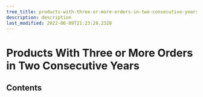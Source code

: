 ```yaml
---
tree_title: products-with-three-or-more-orders-in-two-consecutive-years
description: description
last_modified: 2022-06-09T21:23:28.2328
---
```


# Products With Three or More Orders in Two Consecutive Years

## Contents

